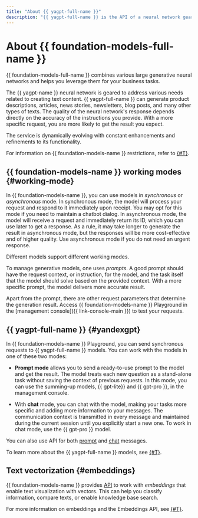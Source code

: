 ```yaml
---
title: "About {{ yagpt-full-name }}"
description: "{{ yagpt-full-name }} is the API of a neural network geared to address various needs related to creating text content. {{ yagpt-name }} can generate product descriptions, articles, news stories, newsletters, blog posts, and many other types of texts. The quality of the neural network's response depends directly on the accuracy of the instructions you provide. With a more specific request, you are more likely to get the result you expect."
---
```


# About {{ foundation-models-full-name }}

{{ foundation-models-full-name }} combines various large generative neural networks and helps you leverage them for your business tasks.

The {{ yagpt-name }} neural network is geared to address various needs related to creating text content. {{ yagpt-full-name }} can generate product descriptions, articles, news stories, newsletters, blog posts, and many other types of texts. The quality of the neural network's response depends directly on the accuracy of the instructions you provide. With a more specific request, you are more likely to get the result you expect.

The service is dynamically evolving with constant enhancements and refinements to its functionality.

For information on {{ foundation-models-name }} restrictions, refer to [{#T}](limits.md).

## {{ foundation-models-name }} working modes {#working-mode}

In {{ foundation-models-name }}, you can use models in _synchronous_ or _asynchronous_ mode. In synchronous mode, the model will process your request and respond to it immediately upon receipt. You may opt for this mode if you need to maintain a chatbot dialog. In asynchronous mode, the model will receive a request and immediately return its ID, which you can use later to get a response. As a rule, it may take longer to generate the result in asynchronous mode, but the responses will be more cost-effective and of higher quality. Use asynchronous mode if you do not need an urgent response.

Different models support different working modes.

To manage generative models, one uses _prompts_. A good prompt should have the request context, or instruction, for the model, and the task itself that the model should solve based on the provided context. With a more specific prompt, the model delivers more accurate result.

Apart from the prompt, there are other request parameters that determine the generation result. Access {{ foundation-models-name }} Playground in the [management console]({{ link-console-main }}) to test your requests.

## {{ yagpt-full-name }} {#yandexgpt}

In {{ foundation-models-name }} Playground, you can send synchronous requests to {{ yagpt-full-name }} models. You can work with the models in one of these two modes:

* **Prompt mode** allows you to send a ready-to-use prompt to the model and get the result. The model treats each new question as a stand-alone task without saving the context of previous requests. In this mode, you can use the summing-up models, {{ gpt-lite}} and {{ gpt-pro }}, in the management console.

* With **chat** mode, you can chat with the model, making your tasks more specific and adding more information to your messages. The communication context is transmitted in every message and maintained during the current session until you explicitly start a new one. To work in chat mode, use the {{ gpt-pro }} model.

You can also use API for both [prompt](../operations/yandexgpt/create-prompt.md) and [chat](../operations/yandexgpt/create-chat.md) messages.

To learn more about the {{ yagpt-full-name }} models, see [{#T}](yandexgpt/models.md).

## Text vectorization {#embeddings}

{{ foundation-models-name }} provides [API](../embeddings/api-ref/index.md) to work with _embeddings_ that enable text visualization with vectors. This can help you classify information, compare texts, or enable knowledge base search.

For more information on embeddings and the Embeddings API, see [{#T}](./embeddings.md).